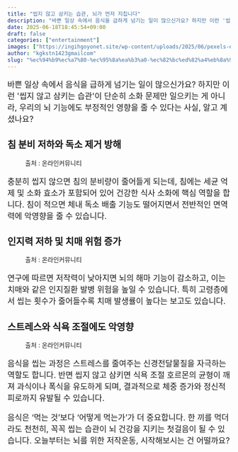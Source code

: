 ```yaml
---
title: "씹지 않고 삼키는 습관, 뇌가 먼저 지칩니다"
description: "바쁜 일상 속에서 음식을 급하게 넘기는 일이 많으신가요? 하지만 이런 '씹지 않고 삼키는 습관'이 단순히 소화 문제만 일으키는 게 아니라, 우리의 뇌 기능에도 부정적인 영향을 줄 수 있다는 사실, 알고 계셨나요?"
date: 2025-06-18T18:45:54+09:00
draft: false
categories: ["entertainment"]
images: ["https://ingihgoyonet.site/wp-content/uploads/2025/06/pexels-ekaterina-bolovtsova-6192331-683x1024.jpg", "https://ingihgoyonet.site/wp-content/uploads/2025/06/pexels-googledeepmind-17483868-1024x576.jpg", "https://ingihgoyonet.site/wp-content/uploads/2025/06/pexels-brett-sayles-2914753-1024x681.jpg"]
author: "kgkstn1423gmailcom"
slug: "%ec%94%b9%ec%a7%80-%ec%95%8a%ea%b3%a0-%ec%82%bc%ed%82%a4%eb%8a%94-%ec%8a%b5%ea%b4%80-%eb%87%8c%ea%b0%80-%eb%a8%bc%ec%a0%80-%ec%a7%80%ec%b9%a9%eb%8b%88%eb%8b%a4"
---
```


<p style="font-size:18px">바쁜 일상 속에서 음식을 급하게 넘기는 일이 많으신가요? 하지만 이런 '씹지 않고 삼키는 습관'이 단순히 소화 문제만 일으키는 게 아니라, 우리의 뇌 기능에도 부정적인 영향을 줄 수 있다는 사실, 알고 계셨나요?</p> <h2 >침 분비 저하와 독소 제거 방해</h2> <figure ><img src="https://ingihgoyonet.site/wp-content/uploads/2025/06/pexels-ekaterina-bolovtsova-6192331-683x1024.jpg" alt="" style="aspect-ratio:16/9;object-fit:cover"/><figcaption >출처 : 온라인커뮤니티</figcaption></figure> <p style="font-size:18px">충분히 씹지 않으면 침의 분비량이 줄어들게 되는데, 침에는 세균 억제 및 소화 효소가 포함되어 있어 건강한 식사 소화에 핵심 역할을 합니다. 침이 적으면 체내 독소 배출 기능도 떨어지면서 전반적인 면역력에 악영향을 줄 수 있습니다.</p> <h2 >인지력 저하 및 치매 위험 증가</h2> <figure ><img src="https://ingihgoyonet.site/wp-content/uploads/2025/06/pexels-googledeepmind-17483868-1024x576.jpg" alt="" style="aspect-ratio:16/9;object-fit:cover"/><figcaption >출처 : 온라인커뮤니티</figcaption></figure> <p style="font-size:18px">연구에 따르면 저작력이 낮아지면 뇌의 해마 기능이 감소하고, 이는 치매와 같은 인지질환 발병 위험을 높일 수 있습니다. 특히 고령층에서 씹는 횟수가 줄어들수록 치매 발생률이 높다는 보고도 있습니다.</p> <h2 >스트레스와 식욕 조절에도 악영향</h2> <figure ><img src="https://ingihgoyonet.site/wp-content/uploads/2025/06/pexels-brett-sayles-2914753-1024x681.jpg" alt="" style="aspect-ratio:16/9;object-fit:cover"/><figcaption >출처 : 온라인커뮤니티</figcaption></figure> <p style="font-size:18px">음식을 씹는 과정은 스트레스를 줄여주는 신경전달물질을 자극하는 역할도 합니다. 반면 씹지 않고 삼키면 식욕 조절 호르몬의 균형이 깨져 과식이나 폭식을 유도하게 되며, 결과적으로 체중 증가와 정신적 피로까지 유발될 수 있습니다.</p> <p style="font-size:18px">음식은 ‘먹는 것’보다 ‘어떻게 먹는가’가 더 중요합니다. 한 끼를 먹더라도 천천히, 꼭꼭 씹는 습관이 뇌 건강을 지키는 첫걸음이 될 수 있습니다. 오늘부터는 뇌를 위한 저작운동, 시작해보시는 건 어떨까요?</p>